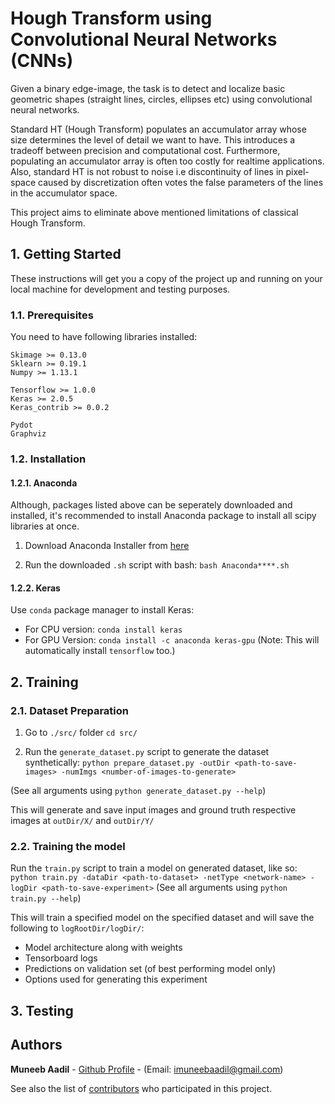 # Hough Transform using Convolutional Neural Networks (CNNs)

Given a binary edge-image, the task is to detect and localize basic geometric shapes (straight lines, circles, ellipses etc) using convolutional neural networks.

Standard HT (Hough Transform) populates an accumulator array whose size determines the level of detail we want to have. This introduces a tradeoff between precision and computational cost. Furthermore, populating an accumulator array is often too costly for realtime applications. Also, standard HT is not robust to noise i.e discontinuity of lines in pixel-space caused by discretization often votes the false parameters of the lines in the accumulator space.

This project aims to eliminate above mentioned limitations of classical Hough Transform. 


## 1. Getting Started

These instructions will get you a copy of the project up and running on your local machine for development and testing purposes.

### 1.1. Prerequisites

You need to have following libraries installed:
```
Skimage >= 0.13.0
Sklearn >= 0.19.1
Numpy >= 1.13.1

Tensorflow >= 1.0.0
Keras >= 2.0.5 
Keras_contrib >= 0.0.2

Pydot
Graphviz
```

### 1.2. Installation

#### 1.2.1. Anaconda

Although, packages listed above can be seperately downloaded and installed, it's recommended to install Anaconda package to install all scipy libraries at once.

1. Download Anaconda Installer from [here](https://www.anaconda.com/download/)

2. Run the downloaded ```.sh``` script with bash: 
```bash Anaconda****.sh```

#### 1.2.2. Keras 
Use ```conda``` package manager to install Keras:
  * For CPU version: ```conda install keras```
  * For GPU Version: ```conda install -c anaconda keras-gpu``` 
(Note: This will automatically install ```tensorflow``` too.)

## 2. Training

### 2.1. Dataset Preparation

1. Go to ```./src/``` folder
```cd src/```

2. Run the ```generate_dataset.py``` script to generate the dataset synthetically:
```python prepare_dataset.py -outDir <path-to-save-images> -numImgs <number-of-images-to-generate>``` 

(See all arguments using ```python generate_dataset.py --help```)

This will generate and save input images and ground truth respective images at ```outDir/X/``` and ```outDir/Y/```

### 2.2. Training the model

Run the ```train.py``` script to train a model on generated dataset, like so: 
```python train.py -dataDir <path-to-dataset> -netType <network-name> -logDir <path-to-save-experiment>``` 
(See all arguments using ```python train.py --help```)

This will train a specified model on the specified dataset and will save the following to ```logRootDir/logDir/```: 
  * Model architecture along with weights
  * Tensorboard logs
  * Predictions on validation set (of best performing model only)
  * Options used for generating this experiment

## 3. Testing

## Authors

**Muneeb Aadil** - [Github Profile](https://github.com/muneebaadil) - (Email: imuneebaadil@gmail.com)

See also the list of [contributors](https://github.com/muneebaadil/Hough-Transform-using-CNNs/contributors) who participated in this project.